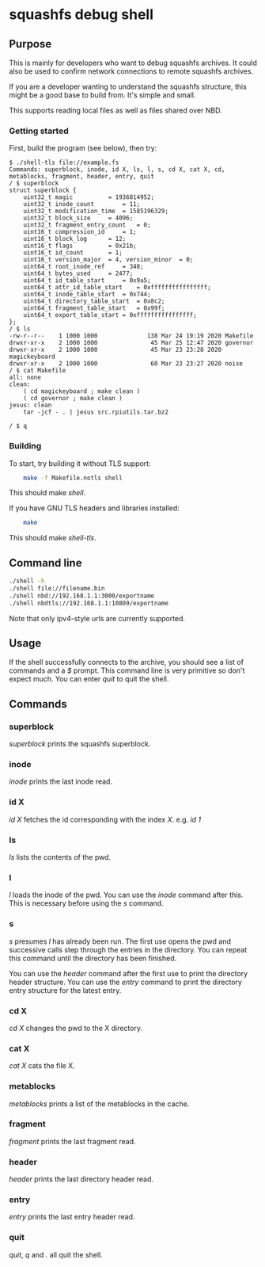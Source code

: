 # squashfs debug shell

## Purpose
This is mainly for developers who want to debug squashfs archives. It could
also be used to confirm network connections to remote squashfs archives.

If you are a developer wanting to understand the squashfs structure, this might
be a good base to build from. It's simple and small.

This supports reading local files as well as files shared over NBD.

### Getting started
First, build the program (see below), then try:
```
$ ./shell-tls file://example.fs
Commands: superblock, inode, id X, ls, l, s, cd X, cat X, cd, metablocks, fragment, header, entry, quit
/ $ superblock
struct superblock {
	uint32_t magic			= 1936814952;
	uint32_t inode_count		= 11;
	uint32_t modification_time	= 1585196329;
	uint32_t block_size		= 4096;
	uint32_t fragment_entry_count	= 0;
	uint16_t compression_id		= 1;
	uint16_t block_log		= 12;
	uint16_t flags			= 0x21b;
	uint16_t id_count		= 1;
	uint16_t version_major	= 4, version_minor	= 0;
	uint64_t root_inode_ref		= 348;
	uint64_t bytes_used		= 2477;
	uint64_t id_table_start		= 0x9a5;
	uint64_t attr_id_table_start	= 0xffffffffffffffff;
	uint64_t inode_table_start	= 0x744;
	uint64_t directory_table_start	= 0x8c2;
	uint64_t fragment_table_start	= 0x99f;
	uint64_t export_table_start	= 0xffffffffffffffff;
};
/ $ ls
-rw-r--r--    1 1000 1000              138 Mar 24 19:19 2020 Makefile
drwxr-xr-x    2 1000 1000               45 Mar 25 12:47 2020 governor
drwxr-xr-x    2 1000 1000               45 Mar 23 23:28 2020 magickeyboard
drwxr-xr-x    2 1000 1000               60 Mar 23 23:27 2020 noise
/ $ cat Makefile
all: none
clean:
	( cd magickeyboard ; make clean )
	( cd governor ; make clean )
jesus: clean
	tar -jcf - . | jesus src.rpiutils.tar.bz2

/ $ q
```

### Building
To start, try building it without TLS support:
```bash
	make -f Makefile.notls shell
```
This should make *shell*.

If you have GNU TLS headers and libraries installed:
```bash
	make
```
This should make *shell-tls*.

## Command line
```bash
./shell -h
./shell file://filename.bin
./shell nbd://192.168.1.1:3000/exportname
./shell nbdtls://192.168.1.1:10809/exportname
```
Note that only ipv4-style urls are currently supported.

## Usage
If the shell successfully connects to the archive, you should see a list of commands
and a *$* prompt. This command line is very primitive so don't expect much.
You can enter *quit* to quit the shell.

## Commands
### superblock
*superblock* prints the squashfs superblock.
### inode
*inode* prints the last inode read.
### id X
*id X* fetches the id corresponding with the index *X*. e.g. *id 1*
### ls
*ls* lists the contents of the pwd.
### l
*l* loads the inode of the pwd. You can use the *inode* command after this.
This is necessary before using the *s* command.
### s
*s* presumes *l* has already been run. The first use opens the pwd
and successive calls step through the entries in the directory.
You can repeat this command until the directory has been finished.

You can use the *header* command after the first use to print the directory header
structure.
You can use the *entry* command to print the directory entry structure for
the latest entry.
### cd X
*cd X* changes the pwd to the X directory.
### cat X
*cat X* cats the file X.
### metablocks
*metablocks* prints a list of the metablocks in the cache.
### fragment
*fragment* prints the last fragment read.
### header
*header* prints the last directory header read.
### entry
*entry* prints the last entry header read.
### quit
*quit*, *q* and *.* all quit the shell.

